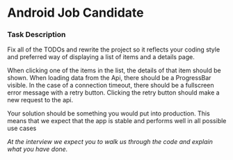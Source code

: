 # Android Job Candidate

### Task Description

Fix all of the TODOs and rewrite the project so it reflects your coding style and preferred way of displaying a list of items and a details page.

When clicking one of the items in the list, the details of that item should be shown.
When loading data from the Api, there should be a ProgressBar visible.
In the case of a connection timeout, there should be a fullscreen error message with a retry button.
Clicking the retry button should make a new request to the api.

Your solution should be something you would put into production.
This means that we expect that the app is stable and performs well in all possible use cases

*At the interview we expect you to walk us through the code and explain what you have done.*


